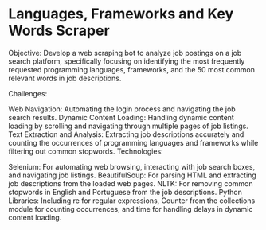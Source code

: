 # Languages, Frameworks and Key Words Scraper

Objective:
Develop a web scraping bot to analyze job postings on a job search platform, specifically focusing on identifying the most frequently requested programming languages, frameworks, and the 50 most common relevant words in job descriptions.

Challenges:

Web Navigation: Automating the login process and navigating the job search results.
Dynamic Content Loading: Handling dynamic content loading by scrolling and navigating through multiple pages of job listings.
Text Extraction and Analysis: Extracting job descriptions accurately and counting the occurrences of programming languages and frameworks while filtering out common stopwords.
Technologies:

Selenium: For automating web browsing, interacting with job search boxes, and navigating job listings.
BeautifulSoup: For parsing HTML and extracting job descriptions from the loaded web pages.
NLTK: For removing common stopwords in English and Portuguese from the job descriptions.
Python Libraries: Including re for regular expressions, Counter from the collections module for counting occurrences, and time for handling delays in dynamic content loading.
